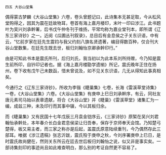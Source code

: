     四五 大谷山堂集 

   偶得蒙古梦麟《大谷山堂集》六卷，卷头曾题记曰，此诗集本无甚足取，今从松风堂购得之，因其为震在廷故物耳，卷首有海上嘉月楼印，末叶一印曰涉江。此书题叶为吴兴刘承幹署，后书戊午仲冬刊于维扬，平常均称为嘉业堂刊本，即所谓《辽东三家诗钞》之一。近阅《瓜圃丛刊叙录》，总目后有金息侯之子关东识语，中有云，“忆前岁家在廷先生震钧与我父约刻八旗名贤遗著，编目得数百种，仅合刊大谷山堂数集，在廷先生既去世，板归刘翰怡京卿承幹印行。”

   由是可知此书本是震氏所刊，后归刘氏，我当初以为此本系刘所持赠，今乃知是震生前所印，自钤印记者也。据《海上嘉月楼勖学遗椾》所记，震氏晚年正住在扬州，卷下收有戊午己未数函，惜未曾说及，如不见关东识语，几无从得知此事真相矣。

   今通行之《辽东三家诗钞》，所收为李锴《睫巢集》七卷，长海《雷溪草堂诗集》一卷，《大谷山堂集》六卷。《大谷山堂集》有庚申上巳日刘承幹序，有云，同社友唐元素司马始以表章遗献，将合《大谷山堂》并《睫巢》《雷溪草堂》诸集汇为一编，成兹三种，未及印行而其事中辍，今以其板归余。

   而《睫巢集》又有民国十七年戊辰三月袁金铠序云，《三家诗钞》原椠在吴兴刘君翰怡承幹处，本年春介长白金君息侯梁让归吾奉，保存于京师奉天会馆。乃知楚弓楚得，板又易主者，而三家之称亦是后起，盖震氏原意陆续重刊，今乃偶然存此三部耳。唯据《涉江遗稿》张志沂跋，震氏殁于庚申之秋，今刘序署庚申上巳日，是时震氏故尚健在，然则关东所云在廷去世后板归刘翰怡之说，似又非是事实矣。一部诗集刻印的事迹尚且如此难查明白，那么别的考证自然更不容易了。

